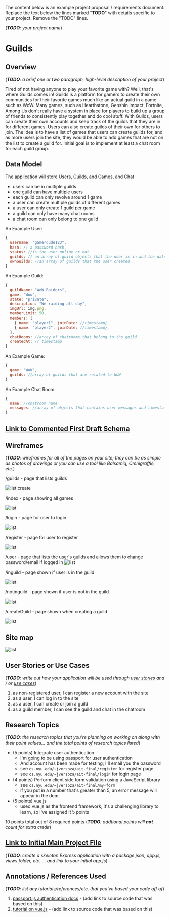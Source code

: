 The content below is an example project proposal / requirements document. Replace the text below the lines marked "__TODO__" with details specific to your project. Remove the "TODO" lines.

(___TODO__: your project name_)

# Guilds

## Overview

(___TODO__: a brief one or two paragraph, high-level description of your project_)


  Tired of not having anyone to play your favorite game with? Well, that's where Guilds comes in!
Guilds is a platform for gamers to create their own communities for their favorite games much like an actual guild in a game such as WoW.
Many games, such as Hearthstone, Genshin Impact, Fortnite, Among Us don't really have a system in place for players to build up a group of friends
to consistently play together and do cool stuff.
With Guilds, users can create their own accounts and keep track of the guilds that they are in for different games. Users can also create guilds of their
own for others to join. The idea is to have a list of games that users can create guilds for, and as more users join the site, they would be able to add
games that are not on the list to create a guild for. Initial goal is to implement at least a chat room for each guild group.


## Data Model

The application will store Users, Guilds, and Games, and Chat

* users can be in multiple guilds
* one guild can have multiple users
* each guild can only revolve around 1 game
* a user can create multiple guilds of different games
* a user can only create 1 guild per game
* a guild can only have many chat rooms
* a chat room can only belong to one guild

An Example User:

```javascript
{
  username: "gamerdude123",
  hash: // a password hash,
  status: //is the user online or not
  guilds: // an array of guild objects that the user is in and the date they joined
  ownGuilds: //an array of guilds that the user created
}
```

An Example Guild:

```javascript
{
  guildName: "WoW Raiders",
  game: "Wow",
  state: "private",
  description: "We raiding all day",
  imgUrl: img.png,
  memberLimit: 50,
  members: [
    { name: "player1", joinDate: //timestamp},
    { name: "player2", joinDate: //timestamp},
  ],
  chatRooms: //array of chatrooms that belong to the guild
  createdAt: // timestamp
}
```

An Example Game:

```javascript
{
  game: "WoW",
  guilds: //array of guilds that are related to WoW
}
```

An Example Chat Room:

```javascript
{
  name: //chatroom name
  messages: //array of objects that contains user messages and timestamp
}
```

## [Link to Commented First Draft Schema](https://github.com/nyu-csci-ua-0480-034-fall-2020/Flydx1234-final-project/blob/master/db.js)

## Wireframes

(___TODO__: wireframes for all of the pages on your site; they can be as simple as photos of drawings or you can use a tool like Balsamiq, Omnigraffle, etc._)

/guilds - page that lists guilds

![list create](documentation/guilds.png)

/index - page showing all games

![list](documentation/index.png)


/login - page for user to login

![list](documentation/login.png)

/register - page for user to register

![list](documentation/register.png)

/user - page that lists the user's guilds and allows them to change password/email if logged in
![list](documentation/user.png)

/inguild - page shown if user is in the guild

![list](documentation/inguild.png)

/notinguild - page shown if user is not in the guild

![list](documentation/notinguild.png)

/createGuild - page shown when creating a guild

![list](documentation/createguild.png)

## Site map

![list](documentation/sitemap.png)

## User Stories or Use Cases

(___TODO__: write out how your application will be used through [user stories](http://en.wikipedia.org/wiki/User_story#Format) and / or [use cases](https://www.mongodb.com/download-center?jmp=docs&_ga=1.47552679.1838903181.1489282706#previous)_)

1. as non-registered user, I can register a new account with the site
2. as a user, I can log in to the site
3. as a user, I can create or join a guild
4. as a guild member, I can see the guild and chat in the chatroom

## Research Topics

(___TODO__: the research topics that you're planning on working on along with their point values... and the total points of research topics listed_)

* (5 points) Integrate user authentication
    * I'm going to be using passport for user authentication
    * And account has been made for testing; I'll email you the password
    * see <code>cs.nyu.edu/~jversoza/ait-final/register</code> for register page
    * see <code>cs.nyu.edu/~jversoza/ait-final/login</code> for login page
* (4 points) Perform client side form validation using a JavaScript library
    * see <code>cs.nyu.edu/~jversoza/ait-final/my-form</code>
    * if you put in a number that's greater than 5, an error message will appear in the dom
* (5 points) vue.js
    * used vue.js as the frontend framework; it's a challenging library to learn, so I've assigned it 5 points

10 points total out of 8 required points (___TODO__: addtional points will __not__ count for extra credit_)


## [Link to Initial Main Project File](app.js)

(___TODO__: create a skeleton Express application with a package.json, app.js, views folder, etc. ... and link to your initial app.js_)

## Annotations / References Used

(___TODO__: list any tutorials/references/etc. that you've based your code off of_)

1. [passport.js authentication docs](http://passportjs.org/docs) - (add link to source code that was based on this)
2. [tutorial on vue.js](https://vuejs.org/v2/guide/) - (add link to source code that was based on this)
